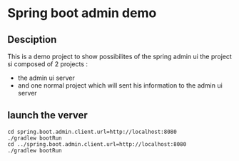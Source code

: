 # Spring boot admin demo

## Desciption

This is a demo project to show possibilites of the spring admin ui
the project si composed of 2 projects :
* the admin ui server
* and one normal project which will sent his information to the admin ui server

## launch the verver

```
cd spring.boot.admin.client.url=http://localhost:8080
./gradlew bootRun
cd ../spring.boot.admin.client.url=http://localhost:8080
./gradlew bootRun
```
